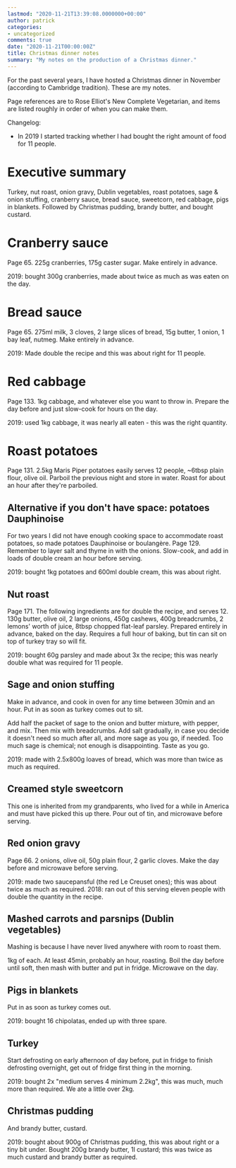 ```yaml
---
lastmod: "2020-11-21T13:39:08.0000000+00:00"
author: patrick
categories:
- uncategorized
comments: true
date: "2020-11-21T00:00:00Z"
title: Christmas dinner notes
summary: "My notes on the production of a Christmas dinner."
---
```


For the past several years, I have hosted a Christmas dinner in November (according to Cambridge tradition).
These are my notes.

Page references are to Rose Elliot's New Complete Vegetarian, and items are listed roughly in order of when you can make them.

Changelog:

* In 2019 I started tracking whether I had bought the right amount of food for 11 people.

# Executive summary
Turkey, nut roast, onion gravy, Dublin vegetables, roast potatoes, sage & onion stuffing, cranberry sauce, bread sauce, sweetcorn, red cabbage, pigs in blankets.
Followed by Christmas pudding, brandy butter, and bought custard.

# Cranberry sauce
Page 65.
225g cranberries, 175g caster sugar.
Make entirely in advance.

2019: bought 300g cranberries, made about twice as much as was eaten on the day.

# Bread sauce
Page 65.
275ml milk, 3 cloves, 2 large slices of bread, 15g butter, 1 onion, 1 bay leaf, nutmeg.
Make entirely in advance.

2019: Made double the recipe and this was about right for 11 people.

# Red cabbage
Page 133.
1kg cabbage, and whatever else you want to throw in.
Prepare the day before and just slow-cook for hours on the day.

2019: used 1kg cabbage, it was nearly all eaten - this was the right quantity.

# Roast potatoes
Page 131.
2.5kg Maris Piper potatoes easily serves 12 people, ~6tbsp plain flour, olive oil.
Parboil the previous night and store in water.
Roast for about an hour after they're parboiled.

## Alternative if you don't have space: potatoes Dauphinoise
For two years I did not have enough cooking space to accommodate roast potatoes, so made potatoes Dauphinoise or boulangère.
Page 129.
Remember to layer salt and thyme in with the onions. Slow-cook, and add in loads of double cream an hour before serving.

2019: bought 1kg potatoes and 600ml double cream, this was about right.

## Nut roast
Page 171.
The following ingredients are for double the recipe, and serves 12.
130g butter, olive oil, 2 large onions, 450g cashews, 400g breadcrumbs, 2 lemons' worth of juice, 8tbsp chopped flat-leaf parsley.
Prepared entirely in advance, baked on the day. Requires a full hour of baking, but tin can sit on top of turkey tray so will fit.

2019: bought 60g parsley and made about 3x the recipe; this was nearly double what was required for 11 people.

## Sage and onion stuffing
Make in advance, and cook in oven for any time between 30min and an hour.
Put in as soon as turkey comes out to sit.

Add half the packet of sage to the onion and butter mixture, with pepper, and mix.
Then mix with breadcrumbs.
Add salt gradually, in case you decide it doesn't need so much after all, and more sage as you go, if needed.
Too much sage is chemical; not enough is disappointing.
Taste as you go.

2019: made with 2.5x800g loaves of bread, which was more than twice as much as required.

## Creamed style sweetcorn
This one is inherited from my grandparents, who lived for a while in America and must have picked this up there.
Pour out of tin, and microwave before serving.

## Red onion gravy
Page 66.
2 onions, olive oil, 50g plain flour, 2 garlic cloves.
Make the day before and microwave before serving.

2019: made two saucepansful (the red Le Creuset ones); this was about twice as much as required.
2018: ran out of this serving eleven people with double the quantity in the recipe.

## Mashed carrots and parsnips (Dublin vegetables)
Mashing is because I have never lived anywhere with room to roast them.

1kg of each.
At least 45min, probably an hour, roasting.
Boil the day before until soft, then mash with butter and put in fridge.
Microwave on the day.

## Pigs in blankets
Put in as soon as turkey comes out.

2019: bought 16 chipolatas, ended up with three spare.

## Turkey
Start defrosting on early afternoon of day before, put in fridge to finish defrosting overnight, get out of fridge first thing in the morning.

2019: bought 2x "medium serves 4 minimum 2.2kg", this was much, much more than required. We ate a little over 2kg.

## Christmas pudding

And brandy butter, custard.

2019: bought about 900g of Christmas pudding, this was about right or a tiny bit under. Bought 200g brandy butter, 1l custard; this was twice as much custard and brandy butter as required.
